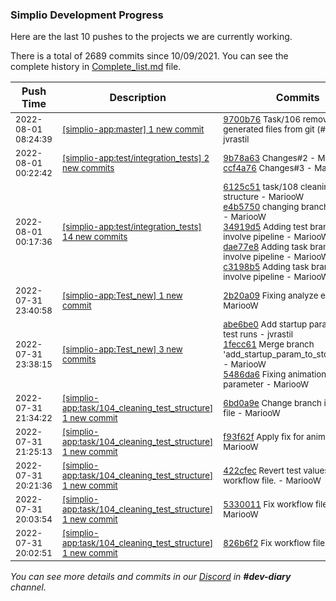 
### Simplio Development Progress

Here are the last 10 pushes to the projects we are currently working.

There is a total of 2689 commits since 10/09/2021. You can see the complete history in
 [Complete_list.md](Complete_list.md) file.

| Push Time | Description | Commits |
| --- | --- | --- |
| <sub>2022-08-01 08:24:39</sub> | <sub>[[simplio-app:master] 1 new commit](https://github.com/SimplioOfficial/simplio-app/commit/9700b76d1c37bde6e74fafeb60d57a9959b2ffaf)</sub> | <sub>[9700b76](https://github.com/SimplioOfficial/simplio-app/commit/9700b76d1c37bde6e74fafeb60d57a9959b2ffaf) Task/106 remove generated files from git (#115) - jvrastil</sub> |
| <sub>2022-08-01 00:22:42</sub> | <sub>[[simplio-app:test/integration\_tests] 2 new commits](https://github.com/SimplioOfficial/simplio-app/compare/d7611040d483...ccf4a76440a7)</sub> | <sub>[9b78a63](https://github.com/SimplioOfficial/simplio-app/commit/9b78a630b06783d609bc8aa9b2a952ecfcfd40e2) Changes#2 - MariooW<br>[ccf4a76](https://github.com/SimplioOfficial/simplio-app/commit/ccf4a76440a7deeb11d2a8e8ebae6a70c0a0ef75) Changes#3 - MariooW</sub> |
| <sub>2022-08-01 00:17:36</sub> | <sub>[[simplio-app:test/integration\_tests] 14 new commits](https://github.com/SimplioOfficial/simplio-app/compare/2b20a0938bb0...d7611040d483)</sub> | <sub>[6125c51](https://github.com/SimplioOfficial/simplio-app/commit/6125c51635df74f4b8b5d316fbade907af86f7f2) task/108 cleaning test structure - MariooW<br>[e4b5750](https://github.com/SimplioOfficial/simplio-app/commit/e4b57507f706f88deda5adf82514040c308c7870) changing branch from tests - MariooW<br>[34919d5](https://github.com/SimplioOfficial/simplio-app/commit/34919d55694cf70aa5bef5f3f2daed651647a6b3) Adding test branches to involve pipeline - MariooW<br>[dae77e8](https://github.com/SimplioOfficial/simplio-app/commit/dae77e8743adf00ff4105a70406cabcdfda67fe3) Adding task branches to involve pipeline - MariooW<br>[c3198b5](https://github.com/SimplioOfficial/simplio-app/commit/c3198b566dd59a1cf3ad7275ec3d7d4979ee9b4c) Adding task branches to involve pipeline - MariooW</sub> |
| <sub>2022-07-31 23:40:58</sub> | <sub>[[simplio-app:Test\_new] 1 new commit](https://github.com/SimplioOfficial/simplio-app/commit/2b20a0938bb0430d6dce7677fe0c8aa56df45c93)</sub> | <sub>[2b20a09](https://github.com/SimplioOfficial/simplio-app/commit/2b20a0938bb0430d6dce7677fe0c8aa56df45c93) Fixing analyze error - MariooW</sub> |
| <sub>2022-07-31 23:38:15</sub> | <sub>[[simplio-app:Test\_new] 3 new commits](https://github.com/SimplioOfficial/simplio-app/compare/da576d5d3d65...5486da6dab5d)</sub> | <sub>[abe6be0](https://github.com/SimplioOfficial/simplio-app/commit/abe6be0157e3e4b2eca00bf5299fc23d74b99b3b) Add startup parameter for test runs - jvrastil<br>[1fecc61](https://github.com/SimplioOfficial/simplio-app/commit/1fecc618c71a2fee30ea0bf34f9030b66dab3702) Merge branch 'add_startup_param_to_stop_animati... - MariooW<br>[5486da6](https://github.com/SimplioOfficial/simplio-app/commit/5486da6dab5defe447a4ae537ec111c6b65f6a3c) Fixing animation tests parameter - MariooW</sub> |
| <sub>2022-07-31 21:34:22</sub> | <sub>[[simplio-app:task/104\_cleaning\_test\_structure] 1 new commit](https://github.com/SimplioOfficial/simplio-app/commit/6bd0a9e0aa0ce65c672199b74075507a4afa133b)</sub> | <sub>[6bd0a9e](https://github.com/SimplioOfficial/simplio-app/commit/6bd0a9e0aa0ce65c672199b74075507a4afa133b) Change branch in workflow file - MariooW</sub> |
| <sub>2022-07-31 21:25:13</sub> | <sub>[[simplio-app:task/104\_cleaning\_test\_structure] 1 new commit](https://github.com/SimplioOfficial/simplio-app/commit/f93f62fa063e1b2bd31575980f7c766728913b25)</sub> | <sub>[f93f62f](https://github.com/SimplioOfficial/simplio-app/commit/f93f62fa063e1b2bd31575980f7c766728913b25) Apply fix for animation - MariooW</sub> |
| <sub>2022-07-31 20:21:36</sub> | <sub>[[simplio-app:task/104\_cleaning\_test\_structure] 1 new commit](https://github.com/SimplioOfficial/simplio-app/commit/422cfec627f8525ea42a28e6866312ab7b91f638)</sub> | <sub>[422cfec](https://github.com/SimplioOfficial/simplio-app/commit/422cfec627f8525ea42a28e6866312ab7b91f638) Revert test values in workflow file. - MariooW</sub> |
| <sub>2022-07-31 20:03:54</sub> | <sub>[[simplio-app:task/104\_cleaning\_test\_structure] 1 new commit](https://github.com/SimplioOfficial/simplio-app/commit/53300116dea60de59e43a633f0451dbfe71aa5df)</sub> | <sub>[5330011](https://github.com/SimplioOfficial/simplio-app/commit/53300116dea60de59e43a633f0451dbfe71aa5df) Fix workflow file #2 - MariooW</sub> |
| <sub>2022-07-31 20:02:51</sub> | <sub>[[simplio-app:task/104\_cleaning\_test\_structure] 1 new commit](https://github.com/SimplioOfficial/simplio-app/commit/826b6f23fadfdf7a33aaa93887fcabd6cd9c5f7b)</sub> | <sub>[826b6f2](https://github.com/SimplioOfficial/simplio-app/commit/826b6f23fadfdf7a33aaa93887fcabd6cd9c5f7b) Fix workflow file - MariooW</sub> |

_You can see more details and commits in our [Discord](https://discord.gg/aKhjuwZmdP) in **#dev-diary** channel._
